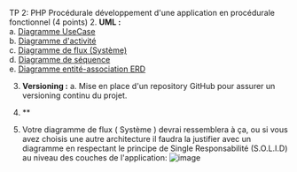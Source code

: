 TP 2: PHP Procédurale développement d'une application en procédurale fonctionnel (4 points)
2. **UML :**<br>
   a. [Diagramme UseCase](https://www.lucidchart.com/pages/uml-use-case-diagram)<br>
   b. [Diagramme d'activité](https://www.lucidchart.com/pages/fr/diagramme-dactivite-uml)<br>
   c. [Diagramme de flux (Système)](https://www.lucidchart.com/pages/fr/diagramme-de-flux-de-donnees)<br>
   d. [Diagramme de séquence](https://www.lucidchart.com/pages/fr/diagramme-de-sequence-uml)<br>
   e. [Diagramme entité-association ERD](https://www.edrawsoft.com/fr/what-is-entity-relationship-diagram-erd.html)<br>

3. **Versioning :**
   a. Mise en place d'un repository GitHub pour assurer un versioning continu du projet.
   
4. **
5. Votre diagramme de flux ( Système ) devrai ressemblera à ça, ou si vous avez choisis une autre architecture il faudra la justifier avec un diagramme en respectant le principe de Single Responsabilité (S.O.L.I.D) au niveau des couches de l'application:
![image](https://github.com/yugmerabtene/ESIEA-FISE-WEB-2024/assets/3670077/d759d210-d1b7-4a1d-9c72-f76b892a89dd)

